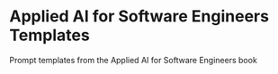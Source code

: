 # Applied AI for Software Engineers Templates
Prompt templates from the Applied AI for Software Engineers book
